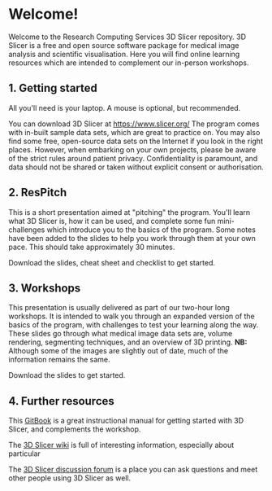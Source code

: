 # Welcome!

Welcome to the Research Computing Services 3D Slicer repository. 3D Slicer is a free and open source software package for medical image analysis and scientific visualisation. Here you will find online learning resources which are intended to complement our in-person workshops. 

## 1. Getting started

All you'll need is your laptop. A mouse is optional, but recommended.

You can download 3D Slicer at https://www.slicer.org/ The program comes with in-built sample data sets, which are great to practice on. You may also find some free, open-source data sets on the Internet if you look in the right places. However, when embarking on your own projects, please be aware of the strict rules around patient privacy. Confidentiality is paramount, and data should not be shared or taken without explicit consent or authorisation.

## 2. ResPitch

This is a short presentation aimed at "pitching" the program. You'll learn what 3D Slicer is, how it can be used, and complete some fun mini-challenges which introduce you to the basics of the program. Some notes have been added to the slides to help you work through them at your own pace. This should take approximately 30 minutes. 

Download the slides, cheat sheet and checklist to get started.

## 3. Workshops

This presentation is usually delivered as part of our two-hour long workshops. It is intended to walk you through an expanded version of the basics of the program, with challenges to test your learning along the way. These slides go through what medical image data sets are, volume rendering, segmenting techniques, and an overview of 3D printing. **NB:** Although some of the images are slightly out of date, much of the information remains the same.

Download the slides to get started.

## 4. Further resources

This [GitBook](https://lassoan.gitbooks.io/test-book/content/) is a great instructional manual for getting started with 3D Slicer, and complements the workshop.

The [3D Slicer wiki](https://www.slicer.org/wiki/Main_Page) is full of interesting information, especially about particular 

The [3D Slicer discussion forum](https://discourse.slicer.org/) is a place you can ask questions and meet other people using 3D Slicer as well.
